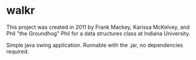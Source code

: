 walkr
=====
This project was created in 2011 by Frank Mackey, Karissa McKelvey, and Phil "the Groundhog" Phil for a data structures class at Indiana University.

Simple java swing application. Runnable with the .jar, no dependencies required.
